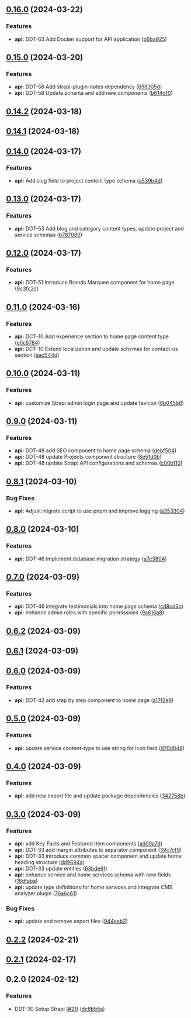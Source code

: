 

## [0.16.0](https://github.com/Deft-Dodo-Web-Development/website/compare/@deft-dodo/api-v0.15.0...@deft-dodo/api-v0.16.0) (2024-03-22)


### Features

* **api:** DDT-63 Add Docker support for API application ([b6ba925](https://github.com/Deft-Dodo-Web-Development/website/commit/b6ba92502265a691b622fd9d3727befe2ef6b80a))

## [0.15.0](https://github.com/zitdevs/deft-dodo/compare/@deft-dodo/api-v0.14.2...@deft-dodo/api-v0.15.0) (2024-03-20)


### Features

* **api:** DDT-58 Add strapi-plugin-notes dependency ([658305d](https://github.com/zitdevs/deft-dodo/commit/658305d27ca3d7c17bf89d6f63d11a34f3918a7c))
* **api:** DDT-58 Update schema and add new components ([b614df0](https://github.com/zitdevs/deft-dodo/commit/b614df099f61afd3037b1972e04c87636cd5face))

## [0.14.2](https://github.com/zitdevs/deft-dodo/compare/@deft-dodo/api-v0.14.1...@deft-dodo/api-v0.14.2) (2024-03-18)

## [0.14.1](https://github.com/zitdevs/deft-dodo/compare/@deft-dodo/api-v0.14.0...@deft-dodo/api-v0.14.1) (2024-03-18)

## [0.14.0](https://github.com/zitdevs/deft-dodo/compare/@deft-dodo/api-v0.13.0...@deft-dodo/api-v0.14.0) (2024-03-17)


### Features

* **api:** Add slug field to project content type schema ([a539b4d](https://github.com/zitdevs/deft-dodo/commit/a539b4da30fe9d8aaf7509634976c05ec0ca430d))

## [0.13.0](https://github.com/zitdevs/deft-dodo/compare/@deft-dodo/api-v0.12.0...@deft-dodo/api-v0.13.0) (2024-03-17)


### Features

* **api:** DDT-53 Add blog and category content types, update project and service schemas ([b787080](https://github.com/zitdevs/deft-dodo/commit/b787080694fe0b07550f78eb5be5af0e34c83c2a))

## [0.12.0](https://github.com/zitdevs/deft-dodo/compare/@deft-dodo/api-v0.11.0...@deft-dodo/api-v0.12.0) (2024-03-17)


### Features

* **api:** DDT-51 Introduce Brands Marquee component for home page ([9c3fc2c](https://github.com/zitdevs/deft-dodo/commit/9c3fc2c4a409896831403b9bacfaaf9a3d9db23e))

## [0.11.0](https://github.com/zitdevs/deft-dodo/compare/@deft-dodo/api-v0.10.0...@deft-dodo/api-v0.11.0) (2024-03-16)


### Features

* **api:** DCT-10 Add experience section to home page content type ([e0c5784](https://github.com/zitdevs/deft-dodo/commit/e0c5784635453bf4ace5a5aa33da565221745a9d))
* **api:** DCT-10 Extend localization and update schemas for contact-us section ([aad544d](https://github.com/zitdevs/deft-dodo/commit/aad544d3602e272ecdc910a0d680114f472227ad))

## [0.10.0](https://github.com/zitdevs/deft-dodo/compare/@deft-dodo/api-v0.9.0...@deft-dodo/api-v0.10.0) (2024-03-11)


### Features

* **api:** customize Strapi admin login page and update favicon ([8b045b8](https://github.com/zitdevs/deft-dodo/commit/8b045b8253b0672d3cf83721008acd5044fda2ff))

## [0.9.0](https://github.com/zitdevs/deft-dodo/compare/@deft-dodo/api-v0.8.1...@deft-dodo/api-v0.9.0) (2024-03-11)


### Features

* **api:** DDT-48 add SEO component to home page schema ([debf504](https://github.com/zitdevs/deft-dodo/commit/debf5044079db12aede6687c335bdb35069035e5))
* **api:** DDT-48 update Projects component structure ([8e51d0b](https://github.com/zitdevs/deft-dodo/commit/8e51d0bb7d0e6692e07df4a850f1fa069fd4c4b3))
* **api:** DDT-48 update Strapi API configurations and schemas ([c00b110](https://github.com/zitdevs/deft-dodo/commit/c00b1102548a5407cbc125ca7639b2032b3ecbed))

## [0.8.1](https://github.com/zitdevs/deft-dodo/compare/@deft-dodo/api-v0.8.0...@deft-dodo/api-v0.8.1) (2024-03-10)


### Bug Fixes

* **api:** Adjust migrate script to use pnpm and improve logging ([a353304](https://github.com/zitdevs/deft-dodo/commit/a3533042d28af9208b18ca91a0d6a871b35fdffc))

## [0.8.0](https://github.com/zitdevs/deft-dodo/compare/@deft-dodo/api-v0.7.0...@deft-dodo/api-v0.8.0) (2024-03-10)


### Features

* **api:** DDT-46 Implement database migration strategy ([a7e3804](https://github.com/zitdevs/deft-dodo/commit/a7e3804c832c4b5131660959a8fd90c8e97fbaec))

## [0.7.0](https://github.com/zitdevs/deft-dodo/compare/@deft-dodo/api-v0.6.2...@deft-dodo/api-v0.7.0) (2024-03-09)


### Features

* **api:** DDT-46 integrate testimonials into home page schema ([cd8cd3c](https://github.com/zitdevs/deft-dodo/commit/cd8cd3c904745d27864a74627be450815e91ba30))
* **api:** enhance admin roles with specific permissions ([9a616a8](https://github.com/zitdevs/deft-dodo/commit/9a616a8694b335b3986fffd459c45e4130782932))

## [0.6.2](https://github.com/zitdevs/deft-dodo/compare/@deft-dodo/api-v0.6.1...@deft-dodo/api-v0.6.2) (2024-03-09)

## [0.6.1](https://github.com/zitdevs/deft-dodo/compare/@deft-dodo/api-v0.6.0...@deft-dodo/api-v0.6.1) (2024-03-09)

## [0.6.0](https://github.com/zitdevs/deft-dodo/compare/@deft-dodo/api-v0.5.0...@deft-dodo/api-v0.6.0) (2024-03-09)


### Features

* **api:** DDT-42 add step by step component to home page ([a17f2e9](https://github.com/zitdevs/deft-dodo/commit/a17f2e976db1afc1b60b739443b9c1b6aa2d6874))

## [0.5.0](https://github.com/zitdevs/deft-dodo/compare/@deft-dodo/api-v0.4.0...@deft-dodo/api-v0.5.0) (2024-03-09)


### Features

* **api:** update service content-type to use string for icon field ([d70d848](https://github.com/zitdevs/deft-dodo/commit/d70d848d545d0429a04240aba2243f4806187bb0))

## [0.4.0](https://github.com/zitdevs/deft-dodo/compare/@deft-dodo/api-v0.3.0...@deft-dodo/api-v0.4.0) (2024-03-09)


### Features

* **api:** add new export file and update package dependencies ([342758b](https://github.com/zitdevs/deft-dodo/commit/342758bd0e169b287d471b6fe7e13d287463a2d6))

## [0.3.0](https://github.com/zitdevs/deft-dodo/compare/@deft-dodo/api-v0.2.2...@deft-dodo/api-v0.3.0) (2024-03-09)


### Features

* **api:** add Key Facts and Featured Item components ([ad09a7d](https://github.com/zitdevs/deft-dodo/commit/ad09a7dd75bec3c0dfb896e19a08a807f6f88313))
* **api:** DDT-33 add margin attributes to separator component ([39c7cf9](https://github.com/zitdevs/deft-dodo/commit/39c7cf9b576eec8dbb295ca5bdd0df3d1a1da511))
* **api:** DDT-33 introduce common spacer component and update home heading structure ([dd9694a](https://github.com/zitdevs/deft-dodo/commit/dd9694a9178873006367e44a5dad4dd41378ab86))
* **api:** DDT-33 update entities ([63bde6f](https://github.com/zitdevs/deft-dodo/commit/63bde6f14c712d561165de20d431bca47931dacd))
* **api:** enhance service and home services schema with new fields ([16dfaba](https://github.com/zitdevs/deft-dodo/commit/16dfaba5c10a6c2c6e42cb1789228c3069caf407))
* **api:** update type definitions for home services and integrate CMS analyzer plugin ([76a6c61](https://github.com/zitdevs/deft-dodo/commit/76a6c611c4033c30f47c6b7ef9f920d461d88302))


### Bug Fixes

* **api:** update and remove export files ([944eab2](https://github.com/zitdevs/deft-dodo/commit/944eab294adb9d83a8662c12f7b30c8a7e9e1647))

## [0.2.2](https://github.com/zitdevs/deft-dodo/compare/@deft-dodo/api-v0.2.1...@deft-dodo/api-v0.2.2) (2024-02-21)

## [0.2.1](https://github.com/zitdevs/deft-dodo/compare/@deft-dodo/api-v0.2.0...@deft-dodo/api-v0.2.1) (2024-02-17)

## 0.2.0 (2024-02-12)


### Features

* DDT-30  Setup Strapi ([#21](https://github.com/zitdevs/deft-dodo/issues/21)) ([dc8bb5a](https://github.com/zitdevs/deft-dodo/commit/dc8bb5a7722d3d9657f297da1631b235eb1ef9fe))
